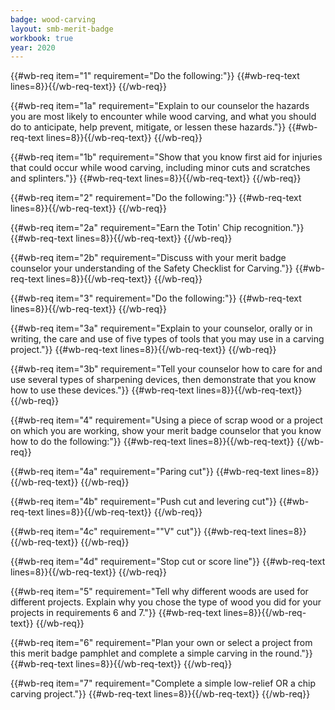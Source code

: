 ```yaml
---
badge: wood-carving
layout: smb-merit-badge
workbook: true
year: 2020
---
```



{{#wb-req item="1" requirement="Do the following:"}}
{{#wb-req-text lines=8}}{{/wb-req-text}}
{{/wb-req}}

{{#wb-req item="1a" requirement="Explain to our counselor the hazards you are most likely to encounter while wood carving, and what you should do to anticipate, help prevent, mitigate, or lessen these hazards."}}
{{#wb-req-text lines=8}}{{/wb-req-text}}
{{/wb-req}}

{{#wb-req item="1b" requirement="Show that you know first aid for injuries that could occur while wood carving, including minor cuts and scratches and splinters."}}
{{#wb-req-text lines=8}}{{/wb-req-text}}
{{/wb-req}}

{{#wb-req item="2" requirement="Do the following:"}}
{{#wb-req-text lines=8}}{{/wb-req-text}}
{{/wb-req}}

{{#wb-req item="2a" requirement="Earn the Totin' Chip recognition."}}
{{#wb-req-text lines=8}}{{/wb-req-text}}
{{/wb-req}}

{{#wb-req item="2b" requirement="Discuss with your merit badge counselor your understanding of the Safety Checklist for Carving."}}
{{#wb-req-text lines=8}}{{/wb-req-text}}
{{/wb-req}}

{{#wb-req item="3" requirement="Do the following:"}}
{{#wb-req-text lines=8}}{{/wb-req-text}}
{{/wb-req}}

{{#wb-req item="3a" requirement="Explain to your counselor, orally or in writing, the care and use of five types of tools that you may use in a carving project."}}
{{#wb-req-text lines=8}}{{/wb-req-text}}
{{/wb-req}}

{{#wb-req item="3b" requirement="Tell your counselor how to care for and use several types of sharpening devices, then demonstrate that you know how to use these devices."}}
{{#wb-req-text lines=8}}{{/wb-req-text}}
{{/wb-req}}

{{#wb-req item="4" requirement="Using a piece of scrap wood or a project on which you are working, show your merit badge counselor that you know how to do the following:"}}
{{#wb-req-text lines=8}}{{/wb-req-text}}
{{/wb-req}}

{{#wb-req item="4a" requirement="Paring cut"}}
{{#wb-req-text lines=8}}{{/wb-req-text}}
{{/wb-req}}

{{#wb-req item="4b" requirement="Push cut and levering cut"}}
{{#wb-req-text lines=8}}{{/wb-req-text}}
{{/wb-req}}

{{#wb-req item="4c" requirement="\"V\" cut"}}
{{#wb-req-text lines=8}}{{/wb-req-text}}
{{/wb-req}}

{{#wb-req item="4d" requirement="Stop cut or score line"}}
{{#wb-req-text lines=8}}{{/wb-req-text}}
{{/wb-req}}

{{#wb-req item="5" requirement="Tell why different woods are used for different projects. Explain why you chose the type of wood you did for your projects in requirements 6 and 7."}}
{{#wb-req-text lines=8}}{{/wb-req-text}}
{{/wb-req}}

{{#wb-req item="6" requirement="Plan your own or select a project from this merit badge pamphlet and complete a simple carving in the round."}}
{{#wb-req-text lines=8}}{{/wb-req-text}}
{{/wb-req}}

{{#wb-req item="7" requirement="Complete a simple low-relief OR a chip carving project."}}
{{#wb-req-text lines=8}}{{/wb-req-text}}
{{/wb-req}}
